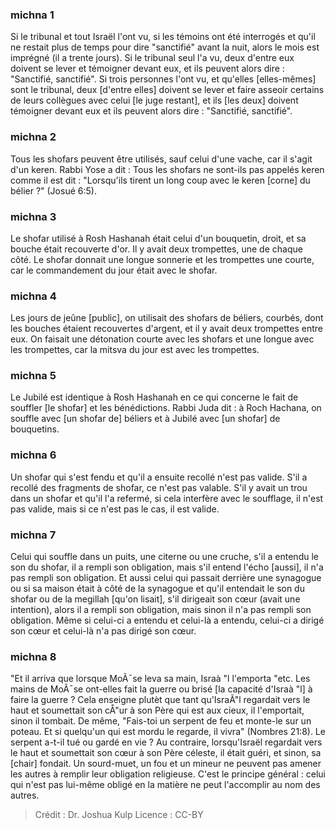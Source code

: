
### michna 1
Si le tribunal et tout Israël l'ont vu, si les témoins ont été interrogés et qu'il ne restait plus de temps pour dire "sanctifié" avant la nuit, alors le mois est imprégné (il a trente jours). Si le tribunal seul l'a vu, deux d'entre eux doivent se lever et témoigner devant eux, et ils peuvent alors dire : "Sanctifié, sanctifié". Si trois personnes l'ont vu, et qu'elles [elles-mêmes] sont le tribunal, deux [d'entre elles] doivent se lever et faire asseoir certains de leurs collègues avec celui [le juge restant], et ils [les deux] doivent témoigner devant eux et ils peuvent alors dire : "Sanctifié, sanctifié".

### michna 2
Tous les shofars peuvent être utilisés, sauf celui d'une vache, car il s'agit d'un keren. Rabbi Yose a dit : Tous les shofars ne sont-ils pas appelés keren comme il est dit : "Lorsqu'ils tirent un long coup avec le keren [corne] du bélier ?" (Josué 6:5).

### michna 3
Le shofar utilisé à Rosh Hashanah était celui d'un bouquetin, droit, et sa bouche était recouverte d'or. Il y avait deux trompettes, une de chaque côté. Le shofar donnait une longue sonnerie et les trompettes une courte, car le commandement du jour était avec le shofar.

### michna 4
Les jours de jeûne [public], on utilisait des shofars de béliers, courbés, dont les bouches étaient recouvertes d'argent, et il y avait deux trompettes entre eux. On faisait une détonation courte avec les shofars et une longue avec les trompettes, car la mitsva du jour est avec les trompettes.

### michna 5
Le Jubilé est identique à Rosh Hashanah en ce qui concerne le fait de souffler [le shofar] et les bénédictions. Rabbi Juda dit : à Roch Hachana, on souffle avec [un shofar de] béliers et à Jubilé avec [un shofar] de bouquetins.

### michna 6
Un shofar qui s'est fendu et qu'il a ensuite recollé n'est pas valide. S'il a recollé des fragments de shofar, ce n'est pas valable. S'il y avait un trou dans un shofar et qu'il l'a refermé, si cela interfère avec le soufflage, il n'est pas valide, mais si ce n'est pas le cas, il est valide.

### michna 7
Celui qui souffle dans un puits, une citerne ou une cruche, s'il a entendu le son du shofar, il a rempli son obligation, mais s'il entend l'écho [aussi], il n'a pas rempli son obligation. Et aussi celui qui passait derrière une synagogue ou si sa maison était à côté de la synagogue et qu'il entendait le son du shofar ou de la megillah [qu'on lisait], s'il dirigeait son cœur (avait une intention), alors il a rempli son obligation, mais sinon il n'a pas rempli son obligation. Même si celui-ci a entendu et celui-là a entendu, celui-ci a dirigé son cœur et celui-là n'a pas dirigé son cœur.

### michna 8
"Et il arriva que lorsque MoÃ¯se leva sa main, Israà "l l'emporta "etc. Les mains de MoÃ¯se ont-elles fait la guerre ou brisé [la capacité d'Israà "l] à faire la guerre ? Cela enseigne plutèt que tant qu'IsraÃ"l regardait vers le haut et soumettait son cÅ"ur à son Père qui est aux cieux, il l'emportait, sinon il tombait. De même, "Fais-toi un serpent de feu et monte-le sur un poteau. Et si quelqu'un qui est mordu le regarde, il vivra" (Nombres 21:8). Le serpent a-t-il tué ou gardé en vie ? Au contraire, lorsqu'Israël regardait vers le haut et soumettait son cœur à son Père céleste, il était guéri, et sinon, sa [chair] fondait. Un sourd-muet, un fou et un mineur ne peuvent pas amener les autres à remplir leur obligation religieuse. C'est le principe général : celui qui n'est pas lui-même obligé en la matière ne peut l'accomplir au nom des autres.

>Crédit : Dr. Joshua Kulp
>Licence : CC-BY
